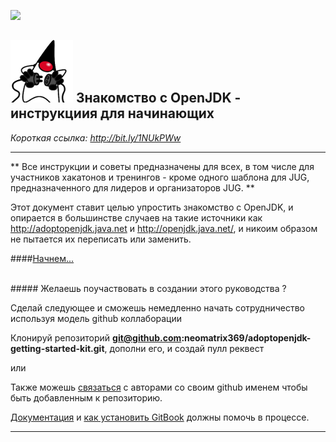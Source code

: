 [![](https://londonjavacommunity.files.wordpress.com/2009/11/bannerblog.jpg)](https://londonjavacommunity.wordpress.com/tag/london-java-community/)

![](AdoptOpenJDKLogo-100x100.png) Знакомство с OpenJDK - инструкциия для начинающих 
---

*Короткая ссылка: http://bit.ly/1NUkPWw*

---

** Все инструкции и советы предназначены для всех, в том числе для участников хакатонов и тренингов - кроме одного шаблона для JUG, предназначенного для лидеров и организаторов JUG. **

Этот документ ставит целью упростить знакомство с OpenJDK, и опирается в большинстве случаев на такие источники как http://adoptopenjdk.java.net и http://openjdk.java.net/, и никоим образом не пытается их переписать или заменить.

####[Начнем...](http://neomatrix369.gitbooks.io/adoptopenjdk-getting-started-kit/content/)

<br/>
##### Желаешь поучаствовать в создании этого руководства ?

Сделай следующее и сможешь немедленно начать сотрудничество используя модель github коллаборации

Клонируй репозиторий **git@github.com:neomatrix369/adoptopenjdk-getting-started-kit.git**, дополни его, и создай пулл реквест

или 

Также можешь [связаться](https://www.gitbook.com/book/neomatrix369/adoptopenjdk-getting-started-kit/contact) с авторами со своим github именем чтобы быть добавленным к репозиторию.

[Документация](http://help.gitbook.com/) и [как установить GitBook](https://github.com/GitbookIO/gitbook) должны помочь в процессе.

---